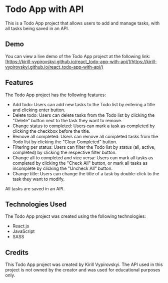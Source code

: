 # Todo App with API

This is a Todo App project that allows users to add and manage tasks, with all tasks being saved in an API.

## Demo

You can view a live demo of the Todo App project at the following link: [https://kirill-vypirovskyi.github.io/react_todo-app-with-api/](https://kirill-vypirovskyi.github.io/react_todo-app-with-api/)

## Features

The Todo App project has the following features:

- Add todo: Users can add new tasks to the Todo list by entering a title and clicking enter button.
- Delete todo: Users can delete tasks from the Todo list by clicking the "Delete" button next to the task they want to remove.
- Change status to completed: Users can mark a task as completed by clicking the checkbox before the title.
- Remove all completed: Users can remove all completed tasks from the Todo list by clicking the "Clear Completed" button.
- Filtering per status: Users can filter the Todo list by status (all, active, completed) by clicking the respective filter button.
- Change all to completed and vice versa: Users can mark all tasks as completed by clicking the "Check All" button, or mark all tasks as incomplete by clicking the "Uncheck All" button.
- Change title: Users can change the title of a task by double-click to the task they want to modify.

All tasks are saved in an API.

## Technologies Used

The Todo App project was created using the following technologies:

- React.js
- JavaScript
- SASS

## Credits

This Todo App project was created by Kirill Vypirovskyi. The API used in this project is not owned by the creator and was used for educational purposes only.
